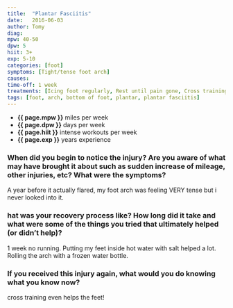 ```yaml
---
title:  "Plantar Fasciitis"
date:   2016-06-03
author: Tomy
diag:
mpw: 40-50
dpw: 5
hiit: 3+
exp: 5-10
categories: [foot]
symptoms: [Tight/tense foot arch]
causes:
time-off: 1 week
treatments: [Icing foot regularly, Rest until pain gone, Cross training to strengthen feet]
tags: [foot, arch, bottom of foot, plantar, plantar fasciitis]
---
```


>
- **{{ page.mpw }}** miles per week
- **{{ page.dpw }}** days per week
- **{{ page.hiit }}** intense workouts per week
- **{{ page.exp }}** years experience
  
### When did you begin to notice the injury? Are you aware of what may have brought it about such as sudden increase of mileage, other injuries, etc? What were the symptoms?

A year before it actually flared, my foot arch was feeling VERY tense but i never looked into it.

### hat was your recovery process like? How long did it take and what were some of the things you tried that ultimately helped (or didn’t help)?

1 week no running. Putting my feet inside hot water with salt helped a lot. Rolling the arch with a frozen water bottle.

### If you received this injury again, what would you do knowing what you know now?

cross training even helps the feet!